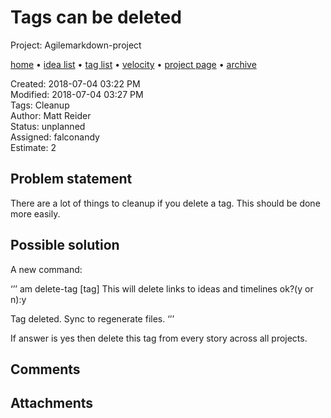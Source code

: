 # Tags can be deleted

Project: Agilemarkdown-project

[home](../index.md) • [idea list](../ideas.md) • [tag list](../tags.md) • [velocity](../velocity.md) • [project page](../agilemarkdown-project.md) • [archive](archive.md)

Created: 2018-07-04 03:22 PM  
Modified: 2018-07-04 03:27 PM  
Tags: Cleanup  
Author: Matt Reider  
Status: unplanned  
Assigned: falconandy  
Estimate: 2  

## Problem statement

There are a lot of things to cleanup if you delete a tag. This should be done more easily.

## Possible solution

A new command:

‘’’
am delete-tag [tag]
This will delete links to ideas and timelines ok?(y or n):y

Tag deleted. Sync to regenerate files.
‘’’

If answer is yes then delete this tag from every story across all projects.


## Comments

## Attachments

